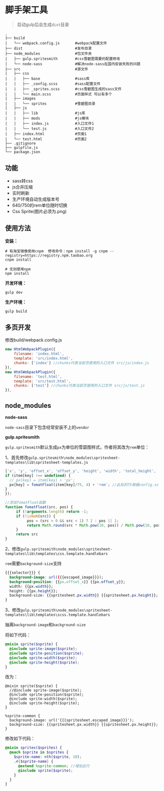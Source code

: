 # 脚手架工具

> 启动gulp后会生成`dist`目录

```
.
├── build                       
|   └── webpack.config.js       #webpack配置文件
├── dist                        #发布目录
├── node_modules                #包文件夹
|   ├── gulp.spritesmith        #css雪碧图需要的配置修改
│   └── node-sass               #解决node-sass在国内安装失败的问题
├── src                         #源文件
|   ├── css                    
|   |   ├── base                #sass库
|   |   ├── _config.scss        #sass配置文件
|   |   ├── _sprites.scss       #css雪碧图生成的sass文件
|   |   └── main.scss           #页面样式 可以有多个
|   ├── images                  
|   |   └── sprites             #雪碧图目录
|   ├── js                      
|   |   ├── lib                 #js库
|   |   ├── mods                #js模块
|   |   ├── index.js            #入口文件1
|   |   └── test.js             #入口文件2
|   ├── index.html              #页面1
|   └── test.html               #页面2
├── .gitignore     
├── gulpfile.js                 
└── package.json
```

## 功能

- sass转css
- js合并压缩
- 实时刷新
- 生产环境自动生成版本号
- 640/750的rem单位随时切换
- Css Sprite(图片必须为.png)

## 使用方法

**安装：**

```
# 有淘宝镜像使用cnpm  修改命令：npm install -g cnpm --registry=https://registry.npm.taobao.org
cnpm install   

# 无则使用npm
npm install
```

**开发环境：**

```
gulp dev
```

**生产环境：**

```
gulp build
```

## 多页开发

修改build/webpack.config.js

```javascript
new HtmlWebpackPlugin({
    filename: 'index.html',
    template: 'src/index.html',
    chunks: ['index'] //chunks代表当前页使用的入口文件 src/js/index.js
}),
new HtmlWebpackPlugin({
    filename: 'test.html',
    template: 'src/test.html',
    chunks: ['test'] //chunks代表当前页使用的入口文件 src/js/test.js
}),
```


## node_modules

**node-sass**

`node-sass`目录下包含经常安装不上的`vendor`

**gulp.spritesmith**

`gulp.spritesmith`默认生成`px`为单位的雪碧图样式，作者将其改为`rem`单位：

1、首先修改`gulp.spritesmith\node_modules\spritesheet-templates\lib\spritesheet-templates.js`

```javascript
['x', 'y', 'offset_x', 'offset_y', 'height', 'width', 'total_height', 'total_width'].forEach(function (key) {
if (item[key] !== undefined) {
  // px[key] = item[key] + 'px';
  px[key] = fomatFloat(item[key]/75, 4) + 'rem'; //此处的75根据config.scss的$output值进行设置   750 -> 75   640 -> 40
}
});

//添加fomatFloat函数
function fomatFloat(src, pos) {
     if (!arguments.length) return -1;
     if (!isNaN(src)) {
          pos = (src > 0 && src < 1) ? 2 : pos || 1;
          return Math.round(src * Math.pow(10, pos)) / Math.pow(10, pos);
     }
     return src
}
```

2、修改`gulp.spritesmith\node_modules\spritesheet-templates\lib\templates\css.template.handlebars`

`rem`需要`background-size`支持

```css
{{{selector}}} {
  background-image: url({{{escaped_image}}});
  background-position: {{px.offset_x}} {{px.offset_y}};
  width: {{px.width}};
  height: {{px.height}};
  background-size: {{spritesheet.px.width}} {{spritesheet.px.height}}; //增加此行
}
```

3、修改`gulp.spritesmith\node_modules\spritesheet-templates\lib\templates\scss.template.handlebars`

抽离`background-image`和`background-size`

将如下代码：

```scss
@mixin sprite($sprite) {
  @include sprite-image($sprite);
  @include sprite-position($sprite);
  @include sprite-width($sprite);
  @include sprite-height($sprite);
}
```

改为：

```
@mixin sprite($sprite) {
  //@include sprite-image($sprite);
  @include sprite-position($sprite);
  @include sprite-width($sprite);
  @include sprite-height($sprite);
}

%sprite-common {
  background-image: url('{{{spritesheet.escaped_image}}}');
  background-size: {{spritesheet.px.width}} {{spritesheet.px.height}};
}
```

修改如下代码：

```scss
@mixin sprites($sprites) {
  @each $sprite in $sprites {
    $sprite-name: nth($sprite, 10);
    .#{$sprite-name} {
      @extend %sprite-common; //增加此行
      @include sprite($sprite);
    }
  }
}
```